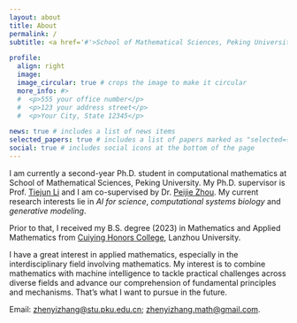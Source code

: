 ```yaml
---
layout: about
title: About
permalink: /
subtitle: <a href='#'>School of Mathematical Sciences, Peking University</a> 

profile:
  align: right
  image: 
  image_circular: true # crops the image to make it circular
  more_info: #>
  #  <p>555 your office number</p>
  #  <p>123 your address street</p>
  #  <p>Your City, State 12345</p>

news: true # includes a list of news items
selected_papers: true # includes a list of papers marked as "selected={true}"
social: true # includes social icons at the bottom of the page
---
```


I am currently a second-year Ph.D. student in computational mathematics at School of Mathematical Sciences, Peking University. My Ph.D. supervisor is Prof. [Tiejun Li](https://www.math.pku.edu.cn/teachers/litj/) and I am co-supervised by Dr. [Peijie Zhou](https://cliffzhou92.github.io/). My current research interests lie in *AI for science*, *computational systems biology* and *generative modeling*. 

Prior to that, I received my B.S. degree (2023) in Mathematics and Applied Mathematics from [Cuiying Honors College](http://chc.lzu.edu.cn), Lanzhou University. 

I have a great interest in applied mathematics, especially in the interdisciplinary field involving mathematics.  My interest is to combine mathematics with  machine intelligence to tackle practical challenges  across diverse fields and advance our comprehension of fundamental principles and mechanisms. That’s what I want to pursue in the future. 

Email: [zhenyizhang@stu.pku.edu.cn](mailto:zhenyizhang@stu.pku.edu.cn); [zhenyizhang.math@gmail.com](mailto:zhenyizhang.math@gmail.com).

